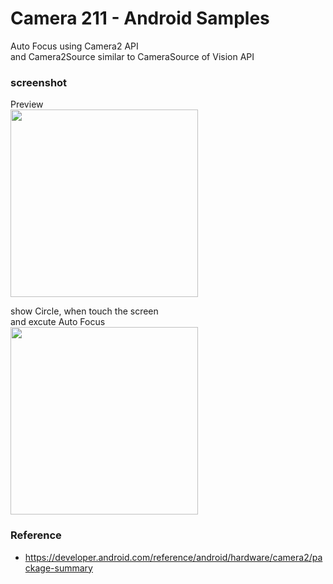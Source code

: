 Camera 211 - Android Samples
===============

Auto Focus using  Camera2 API <br/>
 and Camera2Source similar to CameraSource of Vision API <br/>

### screenshot <br/>
Preview <br/>
<image src="https://raw.githubusercontent.com/ohwada/Android_Samples/master/Camera29/screenshot/camera211_preview.png" width="300" /><br/>

show Circle, when touch the screen <br/>
and excute Auto Focus <br/>
<image src="https://raw.githubusercontent.com/ohwada/Android_Samples/master/Camera29/screenshot/camera211_auto_focus.png" width="300" /><br/>

### Reference <br/>
- https://developer.android.com/reference/android/hardware/camera2/package-summary
